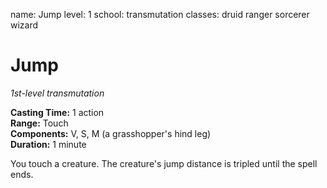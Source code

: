 name: Jump
level: 1
school: transmutation
classes: druid
         ranger
         sorcerer
         wizard

# Jump 
_1st-level transmutation_ 

**Casting Time:** 1 action    
**Range:** Touch    
**Components:** V, S, M (a grasshopper's hind leg)    
**Duration:** 1 minute 

You touch a creature. The creature's jump distance is tripled until the spell ends.